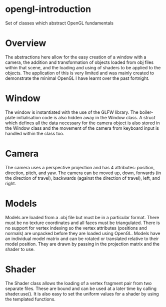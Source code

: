 # opengl-introduction
Set of classes which abstract OpenGL fundamentals

# Overview
The abstractions here allow for the easy creation of a window with a camera, the addition and transformation of objects loaded from obj files within that scene, and the loading and using of shaders to be applied to the objects. The application of this is very limited and was mainly created to demonstrate the minimal OpenGL I have learnt over the past fortnight.

# Window
The window is instantiated with the use of the GLFW library. The boiler-plate initialisation code is also hidden away in the Window class. A struct which defines all the data necessary for the camera object is also stored in the Window class and the movement of the camera from keyboard input is handled within the class too.

# Camera
The camera uses a perspective projection and has 4 attributes: position, direction, pitch, and yaw. The camera can be moved up, down, forwards (in the direction of travel), backwards (against the direction of travel), left, and right.

# Models
Models are loaded from a .obj file but must be in a particular format. There must be no texture coordinates and all faces must be triangulated. There is no support for vertex indexing so the vertex attributes (positions and normals) are unpacked before they are loaded using OpenGL. Models have an individual model matrix and can be rotated or translated relative to their model position. They are drawn by passing in the projection matrix and the shader to use.

# Shader
The Shader class allows the loading of a vertex fragment pair from two separate files. These are bound and can be used at a later time by calling shader.use(). It is also easy to set the uniform values for a shader by using the templated functions.
